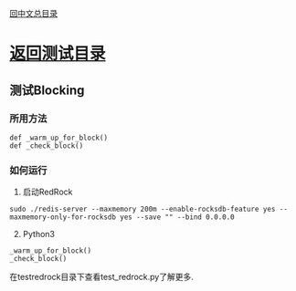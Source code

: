 [回中文总目录](menu_cn.md) 

# [返回测试目录](test_cn.md)

## 测试Blocking

### 所用方法

```
def _warm_up_for_block()
def _check_block()
```

### 如何运行
1. 启动RedRock
```
sudo ./redis-server --maxmemory 200m --enable-rocksdb-feature yes --maxmemory-only-for-rocksdb yes --save "" --bind 0.0.0.0
```
2. Python3
```
_warm_up_for_block()
_check_block()
```

在testredrock目录下查看test_redrock.py了解更多.